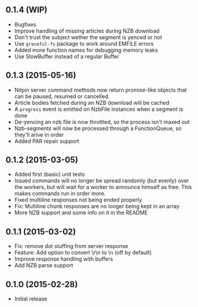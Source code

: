 ## 0.1.4 (WIP)

* Bugfixes
* Improve handling of missing articles during NZB download
* Don't trust the subject wether the segment is yenced or not
* Use `graceful-fs` package to work around EMFILE errors
* Added more function names for debugging memory leaks
* Use SlowBuffer instead of a regular Buffer

## 0.1.3 (2015-05-16)

* Nitpin server command methods now return promise-like objects that can be
  paused, resumed or cancelled.
* Article bodies fetched during an NZB download will be cached
* A `progress` event is emitted on NzbFile instances when a segment is done
* De-yencing an nzb file is now throttled, so the process isn't maxed out
* Nzb-segments will now be processed through a FunctionQueue,
  so they'll arive in order
* Added PAR repair support

## 0.1.2 (2015-03-05)

* Added first (basic) unit tests
* Issued commands will no longer be spread randomly (but evenly) over the
  workers, but will wait for a worker to announce himself as free.
  This makes commands run in order more.
* Fixed multiline responses not being ended properly.
* Fix: Multiline chunk responses are no longer being kept in an array
* More NZB support and some info on it in the README

## 0.1.1 (2015-03-02)

* Fix: remove dot stuffing from server response
* Feature: Add option to convert \r\n to \n (off by default)
* Improve response handling with buffers
* Add NZB parse support

## 0.1.0 (2015-02-28)

* Initial release
